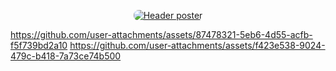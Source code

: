 <!-- Top of README.md in programmeratlarge/programmeratlarge -->

<!-- Poster image (always shows). Clicking it also opens the video. -->
<p align="center">
  <a href="https://github.com/user-attachments/assets/87478321-5eb6-4d55-acfb-f5f739bd2a10">
    <img src="https://github.com/user-attachments/assets/a4a5cb4e-2237-472a-9a25-31a029525e14"
         alt="Header poster" style="max-width:100%; border-radius:8px;">
  </a>
</p>

<!-- IMPORTANT: the next line must be just the URL by itself for GitHub to auto-embed -->
https://github.com/user-attachments/assets/87478321-5eb6-4d55-acfb-f5f739bd2a10
https://github.com/user-attachments/assets/f423e538-9024-479c-b418-7a73ce74b500
